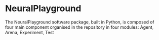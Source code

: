 # NeuralPlayground


The NeuralPlayground software package, built in Python, is composed of four main component organised in the repository in four modules: Agent, Arena, Experiment, Test

